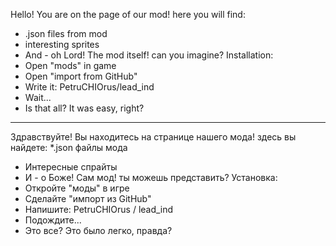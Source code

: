 Hello! You are on the page of our mod!
here you will find:
* .json files from mod
* interesting sprites
* And - oh Lord! The mod itself! can you imagine?
Installation:
* Open "mods" in game
* Open "import from GitHub"
* Write it:
 PetruCHIOrus/lead_ind
* Wait...
* Is that all? It was easy, right?
----------------------------------
Здравствуйте!  Вы находитесь на странице нашего мода!
здесь вы найдете:
*.json файлы мода
* Интересные спрайты
* И - о Боже!  Сам мод!  ты можешь представить?
 Установка:
* Откройте "моды" в игре
* Сделайте "импорт из GitHub"
* Напишите: PetruCHIOrus / lead_ind
* Подождите...
* Это все?  Это было легко, правда?
